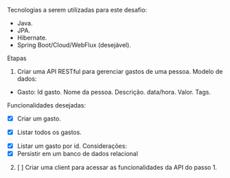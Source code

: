 Tecnologias a serem utilizadas para este desafio:
- Java.
- JPA.
- Hibernate.
- Spring Boot/Cloud/WebFlux (desejável).

Etapas
1) Criar uma API RESTful para gerenciar gastos de uma pessoa.
Modelo de dados:
- Gasto:
Id gasto.
Nome da pessoa.
Descrição.
data/hora.
Valor.
Tags.

Funcionalidades desejadas:
- [x]  Criar um gasto.
* [x]  Listar todos os gastos.
- [x] Listar um gasto por id.
Considerações:
- [x] Persistir em um banco de dados relacional

2) [ ] Criar uma client para acessar as funcionalidades da API do passo 1.
